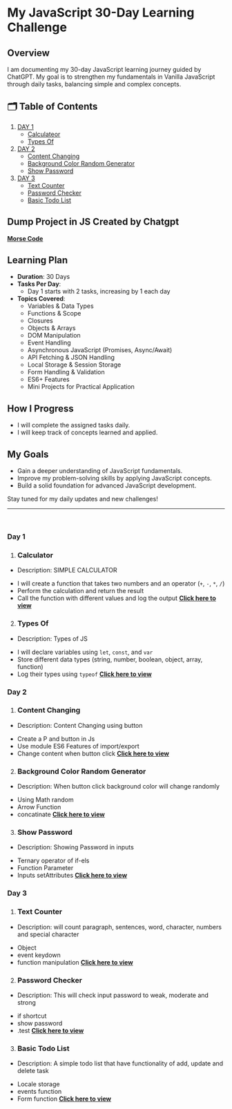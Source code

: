 # My JavaScript 30-Day Learning Challenge

## Overview
I am documenting my 30-day JavaScript learning journey guided by ChatGPT. My goal is to strengthen my fundamentals in Vanilla JavaScript through daily tasks, balancing simple and complex concepts.


## 🗂️ Table of Contents
1. [DAY 1](#day-1)
   + [Calculateor](#calculator)
   + [Types Of](#types-of)
2. [DAY 2](#day-2)
   + [Content Changing](#content-changing)
   + [Background Color Random Generator](#background-color-random-generator)
   + [Show Password](#show-password)
2. [DAY 3](#day-3)
   + [Text Counter](#text-counter)
   + [Password Checker](#password-checker)
   + [Basic Todo List](#basic-todo-list)

## Dump Project in JS Created by Chatgpt
  **[Morse Code](https://github.com/johnbhd/30-Days-Vanilla-Js/tree/main/dump%20js%20create%20by%20chat/morse-code)**

## **Learning Plan**  
- **Duration**: 30 Days  
- **Tasks Per Day**:  
  - Day 1 starts with 2 tasks, increasing by 1 each day  
- **Topics Covered**:  
  - Variables & Data Types  
  - Functions & Scope  
  - Closures  
  - Objects & Arrays  
  - DOM Manipulation  
  - Event Handling  
  - Asynchronous JavaScript (Promises, Async/Await)  
  - API Fetching & JSON Handling  
  - Local Storage & Session Storage  
  - Form Handling & Validation  
  - ES6+ Features  
  - Mini Projects for Practical Application  

## How I Progress
- I will complete the assigned tasks daily.
- I will keep track of concepts learned and applied.

## My Goals
- Gain a deeper understanding of JavaScript fundamentals.
- Improve my problem-solving skills by applying JavaScript concepts.
- Build a solid foundation for advanced JavaScript development.

Stay tuned for my daily updates and new challenges!
<hr><br>

### **Day 1**

1. ### **Calculator**
  + Description: SIMPLE CALCULATOR 
   - I will create a function that takes two numbers and an operator (`+`, `-`, `*`, `/`)
   - Perform the calculation and return the result
   - Call the function with different values and log the output
  **[Click here to view](https://github.com/johnbhd/30-Days-Vanilla-Js/tree/main/Day%201/calculator%20simple)**

2. ### **Types Of**
  + Description: Types of JS 
   - I will declare variables using `let`, `const`, and `var`
   - Store different data types (string, number, boolean, object, array, function)
   - Log their types using `typeof`
  **[Click here to view](https://github.com/johnbhd/30-Days-Vanilla-Js/tree/main/Day%201/typeof)**

### **Day 2**

1. ### **Content Changing**
  + Description: Content Changing using button 
   - Create a P and button in Js
   - Use module ES6 Features of import/export
   - Change content when button click
  **[Click here to view](https://github.com/johnbhd/30-Days-Vanilla-Js/tree/main/Day%202/changing-text)**

2. ### **Background Color Random Generator**
  + Description: When button click background color will change randomly
   - Using Math random
   - Arrow Function
   - concatinate
  **[Click here to view](https://github.com/johnbhd/30-Days-Vanilla-Js/tree/main/Day%202/background-random)**

3. ### **Show Password**
  + Description: Showing Password in inputs
   - Ternary operator of if-els
   - Function Parameter
   - Inputs setAttributes
  **[Click here to view](https://github.com/johnbhd/30-Days-Vanilla-Js/tree/main/Day%202/show-password)**

### **Day 3**

1. ### **Text Counter**
  + Description: will count paragraph, sentences, word, character, numbers and special character
   - Object
   - event keydown
   - function manipulation
  **[Click here to view](https://github.com/johnbhd/30-Days-Vanilla-Js/tree/main/Day%202/real-time-text-analyzer)**

2. ### **Password Checker**
  + Description: This will check input password to weak, moderate and strong
   - if shortcut
   - show password
   - .test
  **[Click here to view](https://github.com/johnbhd/30-Days-Vanilla-Js/tree/main/Day%202/password-checker)**

3. ### **Basic Todo List**
  + Description: A simple todo list that have functionality of add, update and delete task 
   - Locale storage
   - events function
   - Form function
  **[Click here to view](https://github.com/johnbhd/30-Days-Vanilla-Js/tree/main/Day%202/basic-todo-list)**
